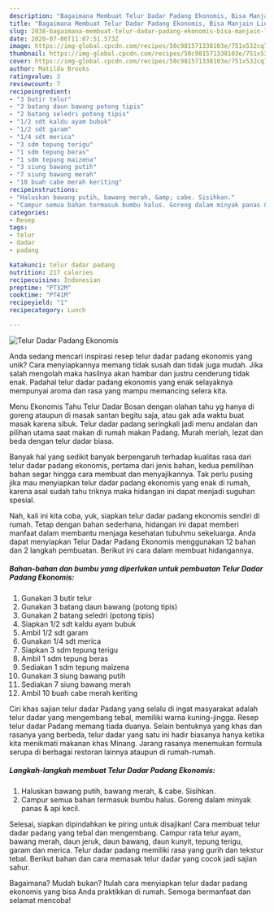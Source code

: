 ```yaml
---
description: "Bagaimana Membuat Telur Dadar Padang Ekonomis, Bisa Manjain Lidah"
title: "Bagaimana Membuat Telur Dadar Padang Ekonomis, Bisa Manjain Lidah"
slug: 2038-bagaimana-membuat-telur-dadar-padang-ekonomis-bisa-manjain-lidah
date: 2020-07-06T11:07:51.573Z
image: https://img-global.cpcdn.com/recipes/50c981571338103e/751x532cq70/telur-dadar-padang-ekonomis-foto-resep-utama.jpg
thumbnail: https://img-global.cpcdn.com/recipes/50c981571338103e/751x532cq70/telur-dadar-padang-ekonomis-foto-resep-utama.jpg
cover: https://img-global.cpcdn.com/recipes/50c981571338103e/751x532cq70/telur-dadar-padang-ekonomis-foto-resep-utama.jpg
author: Matilda Brooks
ratingvalue: 3
reviewcount: 7
recipeingredient:
- "3 butir telur"
- "3 batang daun bawang potong tipis"
- "2 batang seledri potong tipis"
- "1/2 sdt kaldu ayam bubuk"
- "1/2 sdt garam"
- "1/4 sdt merica"
- "3 sdm tepung terigu"
- "1 sdm tepung beras"
- "1 sdm tepung maizena"
- "3 siung bawang putih"
- "7 siung bawang merah"
- "10 buah cabe merah keriting"
recipeinstructions:
- "Haluskan bawang putih, bawang merah, &amp; cabe. Sisihkan."
- "Campur semua bahan termasuk bumbu halus. Goreng dalam minyak panas &amp; api kecil."
categories:
- Resep
tags:
- telur
- dadar
- padang

katakunci: telur dadar padang 
nutrition: 217 calories
recipecuisine: Indonesian
preptime: "PT32M"
cooktime: "PT41M"
recipeyield: "1"
recipecategory: Lunch

---
```



![Telur Dadar Padang Ekonomis](https://img-global.cpcdn.com/recipes/50c981571338103e/751x532cq70/telur-dadar-padang-ekonomis-foto-resep-utama.jpg)

Anda sedang mencari inspirasi resep telur dadar padang ekonomis yang unik? Cara menyiapkannya memang tidak susah dan tidak juga mudah. Jika salah mengolah maka hasilnya akan hambar dan justru cenderung tidak enak. Padahal telur dadar padang ekonomis yang enak selayaknya mempunyai aroma dan rasa yang mampu memancing selera kita.

Menu Ekonomis Tahu Telur Dadar Bosan dengan olahan tahu yg hanya di goreng ataupun di masak santan begitu saja, atau gak ada waktu buat masak karena sibuk. Telur dadar padang seringkali jadi menu andalan dan pilihan utama saat makan di rumah makan Padang. Murah meriah, lezat dan beda dengan telur dadar biasa.

Banyak hal yang sedikit banyak berpengaruh terhadap kualitas rasa dari telur dadar padang ekonomis, pertama dari jenis bahan, kedua pemilihan bahan segar hingga cara membuat dan menyajikannya. Tak perlu pusing jika mau menyiapkan telur dadar padang ekonomis yang enak di rumah, karena asal sudah tahu triknya maka hidangan ini dapat menjadi suguhan spesial.


Nah, kali ini kita coba, yuk, siapkan telur dadar padang ekonomis sendiri di rumah. Tetap dengan bahan sederhana, hidangan ini dapat memberi manfaat dalam membantu menjaga kesehatan tubuhmu sekeluarga. Anda dapat menyiapkan Telur Dadar Padang Ekonomis menggunakan 12 bahan dan 2 langkah pembuatan. Berikut ini cara dalam membuat hidangannya.

<!--inarticleads1-->

##### Bahan-bahan dan bumbu yang diperlukan untuk pembuatan Telur Dadar Padang Ekonomis:

1. Gunakan 3 butir telur
1. Gunakan 3 batang daun bawang (potong tipis)
1. Gunakan 2 batang seledri (potong tipis)
1. Siapkan 1/2 sdt kaldu ayam bubuk
1. Ambil 1/2 sdt garam
1. Gunakan 1/4 sdt merica
1. Siapkan 3 sdm tepung terigu
1. Ambil 1 sdm tepung beras
1. Sediakan 1 sdm tepung maizena
1. Gunakan 3 siung bawang putih
1. Sediakan 7 siung bawang merah
1. Ambil 10 buah cabe merah keriting


Ciri khas sajian telur dadar Padang yang selalu di ingat masyarakat adalah telur dadar yang mengembang tebal, memiliki warna kuning-jingga. Resep telur dadar Padang memang tiada duanya. Selain bentuknya yang khas dan rasanya yang berbeda, telur dadar yang satu ini hadir biasanya hanya ketika kita menikmati makanan khas Minang. Jarang rasanya menemukan formula serupa di berbagai restoran lainnya ataupun di rumah-rumah. 

<!--inarticleads2-->

##### Langkah-langkah membuat Telur Dadar Padang Ekonomis:

1. Haluskan bawang putih, bawang merah, &amp; cabe. Sisihkan.
1. Campur semua bahan termasuk bumbu halus. Goreng dalam minyak panas &amp; api kecil.


Selesai, siapkan dipindahkan ke piring untuk disajikan! Cara membuat telur dadar padang yang tebal dan mengembang. Campur rata telur ayam, bawang merah, daun jeruk, daun bawang, daun kunyit, tepung terigu, garam dan merica. Telur dadar padang memiliki rasa yang gurih dan tekstur tebal. Berikut bahan dan cara memasak telur dadar yang cocok jadi sajian sahur. 

Bagaimana? Mudah bukan? Itulah cara menyiapkan telur dadar padang ekonomis yang bisa Anda praktikkan di rumah. Semoga bermanfaat dan selamat mencoba!
